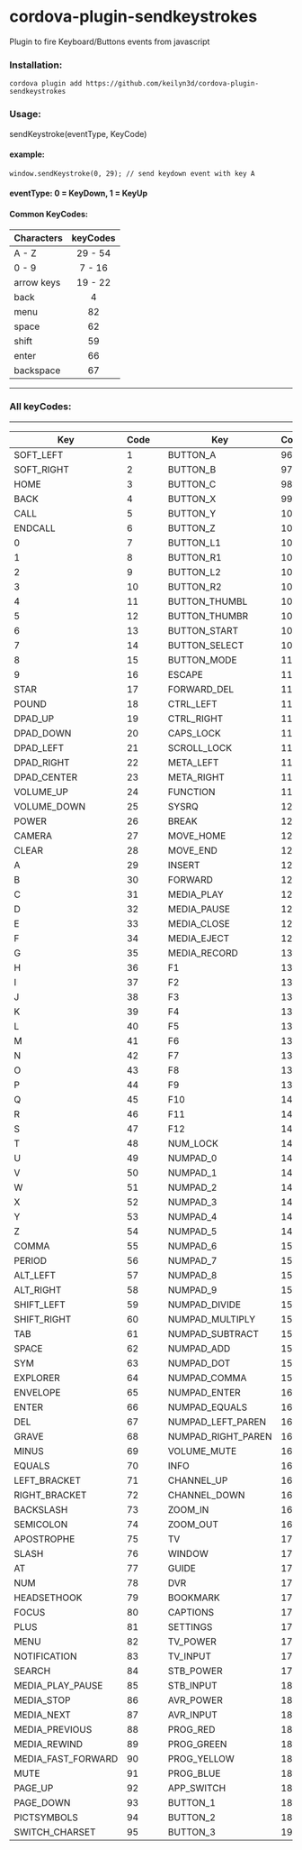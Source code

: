 # cordova-plugin-sendkeystrokes
Plugin to fire Keyboard/Buttons events from javascript 


### Installation:
```cordova plugin add https://github.com/keilyn3d/cordova-plugin-sendkeystrokes```

### Usage:
sendKeystroke(eventType, KeyCode)

#### example:
```window.sendKeystroke(0, 29); // send keydown event with key A```

#### eventType: 0 = KeyDown, 1 = KeyUp

#### Common KeyCodes:

| Characters    | keyCodes      |
| ------------- |:-------------:|
| A - Z         | 29 - 54       |
| 0 - 9      | 7 - 16      |
| arrow keys | 19 - 22|
| back | 4      |
| menu | 82 |
| space | 62 |
| shift | 59 |
| enter | 66 |
| backspace | 67 |


___
### All keyCodes:
___
  | Key    | Code      || Key    | Code      || Key    | Code      |
  | ------------- |-------------|--| ------------- |-------------|--| ------------- |-------------|
| SOFT_LEFT |  1 | | BUTTON_A |  96 | | BUTTON_4 |  191 | 
| SOFT_RIGHT |  2 | | BUTTON_B |  97 | | BUTTON_5 |  192 |
| HOME |  3 |  | BUTTON_C |  98 | | BUTTON_6 |  193 |
| BACK |  4 | | BUTTON_X |  99 |  | BUTTON_7 |  194 |
| CALL |  5 | | BUTTON_Y |  100 | | BUTTON_8 |  195 | 
| ENDCALL |  6 | | BUTTON_Z |  101 | | BUTTON_9 |  196 |
| 0 |  7 |  | BUTTON_L1 |  102 | | BUTTON_10 |  197 |
| 1 |  8 | | BUTTON_R1 |  103 |  | BUTTON_11 |  198 |
| 2 |  9 | | BUTTON_L2 |  104 | | BUTTON_12 |  199 | 
| 3 |  10 | | BUTTON_R2 |  105 | | BUTTON_13 |  200 |
| 4 |  11 |  | BUTTON_THUMBL |  106 | | BUTTON_14 |  201 |
| 5 |  12 | | BUTTON_THUMBR |  107 |  | BUTTON_15 |  202 |
| 6 |  13 | | BUTTON_START |  108 | | BUTTON_16 |  203 | 
| 7 |  14 | | BUTTON_SELECT |  109 | | LANGUAGE_SWITCH |  204 |
| 8 |  15 |  | BUTTON_MODE |  110 | | MANNER_MODE |  205 |
| 9 |  16 | | ESCAPE |  111 |  | 3D_MODE |  206 |
| STAR |  17 | | FORWARD_DEL |  112 | | CONTACTS |  207 |
| POUND |  18 | | CTRL_LEFT |  113 | | CALENDAR |  208 |
| DPAD_UP |  19 |  | CTRL_RIGHT |  114 | | MUSIC |  209 |
| DPAD_DOWN |  20 | | CAPS_LOCK |  115 |  | CALCULATOR |  210 |
| DPAD_LEFT |  21 | | SCROLL_LOCK |  116 | | ZENKAKU_HANKAKU |  211 | 
| DPAD_RIGHT |  22 | | META_LEFT |  117 | | EISU |  212 |
| DPAD_CENTER |  23 |  | META_RIGHT |  118 | | MUHENKAN |  213 |
| VOLUME_UP |  24 | | FUNCTION |  119 |  | HENKAN |  214 |
| VOLUME_DOWN |  25 | | SYSRQ |  120 | | KATAKANA_HIRAGANA |  215 | 
| POWER |  26 | | BREAK |  121 | | YEN |  216 |
| CAMERA |  27 |  | MOVE_HOME |  122 | | RO |  217 |
| CLEAR |  28 | | MOVE_END |  123 |  | KANA |  218 |
| A |  29 | | INSERT |  124 | | ASSIST |  219 | 
| B |  30 | | FORWARD |  125 | | BRIGHTNESS_DOWN |  220 |
| C |  31 |  | MEDIA_PLAY |  126 | | BRIGHTNESS_UP |  221 |
| D |  32 | | MEDIA_PAUSE |  127 |  | MEDIA_AUDIO_TRACK |  222 |
| E |  33 | | MEDIA_CLOSE |  128 | | SLEEP |  223 | 
| F |  34 | | MEDIA_EJECT |  129 | | WAKEUP |  224 |
| G |  35 |  | MEDIA_RECORD |  130 | | PAIRING |  225 |
| H |  36 | | F1 |  131 |  | MEDIA_TOP_MENU |  226 |
| I |  37 | | F2 |  132 | | 11 |  227 | 
| J |  38 | | F3 |  133 | | 12 |  228 |
| K |  39 |  | F4 |  134 | | LAST_CHANNEL |  229 |
| L |  40 | | F5 |  135 |  | TV_DATA_SERVICE |  230 |
| M |  41 | | F6 |  136 | | VOICE_ASSIST |  231 | 
| N |  42 | | F7 |  137 | | TV_RADIO_SERVICE |  232 |
| O |  43 |  | F8 |  138 | | TV_TELETEXT |  233 |
| P |  44 | | F9 |  139 |  | TV_NUMBER_ENTRY |  234 |
| Q |  45 | | F10 |  140 | | TV_TERRESTRIAL_ANALOG |  235 | 
| R |  46 | | F11 |  141 | | TV_TERRESTRIAL_DIGITAL |  236 |
| S |  47 |  | F12 |  142 | | TV_SATELLITE |  237 |
| T |  48 | | NUM_LOCK |  143 |  | TV_SATELLITE_BS |  238 |
| U |  49 | | NUMPAD_0 |  144 | | TV_SATELLITE_CS |  239 | 
| V |  50 | | NUMPAD_1 |  145 | | TV_SATELLITE_SERVICE |  240 |
| W |  51 |  | NUMPAD_2 |  146 | | TV_NETWORK |  241 |
| X |  52 | | NUMPAD_3 |  147 |  | TV_ANTENNA_CABLE |  242 |
| Y |  53 | | NUMPAD_4 |  148 | | TV_INPUT_HDMI_1 |  243 | 
| Z |  54 | | NUMPAD_5 |  149 | | TV_INPUT_HDMI_2 |  244 |
| COMMA |  55 |  | NUMPAD_6 |  150 | | TV_INPUT_HDMI_3 |  245 |
| PERIOD |  56 | | NUMPAD_7 |  151 |  | TV_INPUT_HDMI_4 |  246 |
| ALT_LEFT |  57 | | NUMPAD_8 |  152 | | TV_INPUT_COMPOSITE_1 |  247 | 
| ALT_RIGHT |  58 | | NUMPAD_9 |  153 | | TV_INPUT_COMPOSITE_2 |  248 |
| SHIFT_LEFT |  59 |  | NUMPAD_DIVIDE |  154 | | TV_INPUT_COMPONENT_1 |  249 |
| SHIFT_RIGHT |  60 | | NUMPAD_MULTIPLY |  155 |  | TV_INPUT_COMPONENT_2 |  250 |
| TAB |  61 | | NUMPAD_SUBTRACT |  156 | | TV_INPUT_VGA_1 |  251 | 
| SPACE |  62 | | NUMPAD_ADD |  157 | | TV_AUDIO_DESCRIPTION |  252 |
| SYM |  63 |  | NUMPAD_DOT |  158 | | TV_AUDIO_DESCRIPTION_MIX_UP |  253 |
| EXPLORER |  64 | | NUMPAD_COMMA |  159 |  | TV_AUDIO_DESCRIPTION_MIX_DOWN |  254 |
| ENVELOPE |  65 | | NUMPAD_ENTER |  160 | | TV_ZOOM_MODE |  255 | 
| ENTER |  66 | | NUMPAD_EQUALS |  161 | | TV_CONTENTS_MENU |  256 |
| DEL |  67 |  | NUMPAD_LEFT_PAREN |  162 | | TV_MEDIA_CONTEXT_MENU |  257 |
| GRAVE |  68 | | NUMPAD_RIGHT_PAREN |  163 |  | TV_TIMER_PROGRAMMING |  258 |
| MINUS |  69 | | VOLUME_MUTE |  164 | | HELP |  259 | 
| EQUALS |  70 | | INFO |  165 | | NAVIGATE_PREVIOUS |  260 |
| LEFT_BRACKET |  71 |  | CHANNEL_UP |  166 | | NAVIGATE_NEXT |  261 |
| RIGHT_BRACKET |  72 | | CHANNEL_DOWN |  167 |  | NAVIGATE_IN |  262 |
| BACKSLASH |  73 | | ZOOM_IN |  168 | | NAVIGATE_OUT |  263 | 
| SEMICOLON |  74 | | ZOOM_OUT |  169 | | STEM_PRIMARY |  264 |
| APOSTROPHE |  75 |  | TV |  170 | | STEM_1 |  265 |
| SLASH |  76 | | WINDOW |  171 |  | STEM_2 |  266 |
| AT |  77 | | GUIDE |  172 | | STEM_3 |  267 | 
| NUM |  78 | | DVR |  173 | | DPAD_UP_LEFT |  268 |
| HEADSETHOOK |  79 |  | BOOKMARK |  174 | | DPAD_DOWN_LEFT |  269 |
| FOCUS |  80 | | CAPTIONS |  175 |  | DPAD_UP_RIGHT |  270 |
| PLUS |  81 | | SETTINGS |  176 | | DPAD_DOWN_RIGHT |  271 | 
| MENU |  82 | | TV_POWER |  177 | | MEDIA_SKIP_FORWARD |  272 |
| NOTIFICATION |  83 |  | TV_INPUT |  178 | | MEDIA_SKIP_BACKWARD |  273 |
| SEARCH |  84 | | STB_POWER |  179 |  | MEDIA_STEP_FORWARD |  274 |
| MEDIA_PLAY_PAUSE |  85 | | STB_INPUT |  180 | | MEDIA_STEP_BACKWARD |  275 | 
| MEDIA_STOP |  86 | | AVR_POWER |  181 | | SOFT_SLEEP |  276 |
| MEDIA_NEXT |  87 |  | AVR_INPUT |  182 | | CUT |  277 |
| MEDIA_PREVIOUS |  88 | | PROG_RED |  183 |  | COPY |  278 |
| MEDIA_REWIND |  89 | | PROG_GREEN |  184 | | PASTE |  279 | 
| MEDIA_FAST_FORWARD |  90 | | PROG_YELLOW |  185 | | SYSTEM_NAVIGATION_UP |  280 |
| MUTE |  91 |  | PROG_BLUE |  186 | | SYSTEM_NAVIGATION_DOWN |  281 |
| PAGE_UP |  92 | | APP_SWITCH |  187 |  | SYSTEM_NAVIGATION_LEFT |  282 |
| PAGE_DOWN |  93 | | BUTTON_1 |  188 | | SYSTEM_NAVIGATION_RIGHT |  283 | 
| PICTSYMBOLS |  94 | | BUTTON_2 |  189 | | ALL_APPS |  284 |
| SWITCH_CHARSET |  95 | | BUTTON_3 |  190 | | REFRESH |  285 |
  
